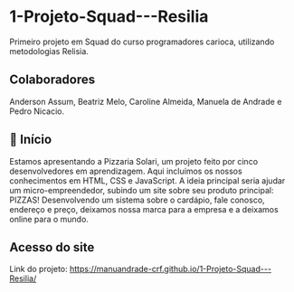 # 1-Projeto-Squad---Resilia

Primeiro projeto em Squad do curso programadores carioca, utilizando metodologias Relisia.

## Colaboradores

Anderson Assum, Beatriz Melo, Caroline Almeida, Manuela de Andrade e Pedro Nicacio.


## :file_folder: Início 

Estamos apresentando a Pizzaria Solari, um projeto feito por cinco desenvolvedores em aprendizagem. Aqui incluímos os nossos conhecimentos em HTML, CSS e JavaScript.
A ideia principal seria ajudar um micro-empreendedor, subindo um site sobre seu produto principal: PIZZAS!
Desenvolvendo um sistema sobre o cardápio, fale conosco, endereço e preço, deixamos nossa marca para a empresa e a deixamos online para o mundo.

## Acesso do site
Link do projeto:
https://manuandrade-crf.github.io/1-Projeto-Squad---Resilia/
